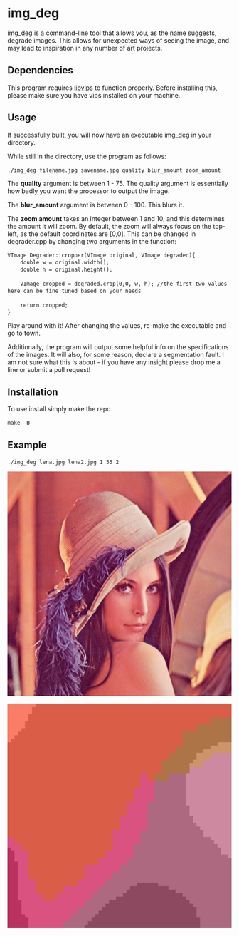 # img_deg

img_deg is a command-line tool that allows you, as the name suggests, degrade images. This allows for unexpected ways of seeing the image, and may lead to inspiration in any number of art projects.

## Dependencies

This program requires [libvips](../../libvips/libvips) to function properly. Before installing this, please make sure you have vips installed on your machine. 

## Usage
If successfully built, you will now have an executable img_deg in your directory.

While still in the directory, use the program as follows:

```
./img_deg filename.jpg savename.jpg quality blur_amount zoom_amount
```

The **quality** argument is between 1 - 75. The quality argument is essentially how badly you want the processor to output the image. 

The **blur_amount** argument is between 0 - 100. This blurs it.

The **zoom amount** takes an integer between 1 and 10, and this determines the amount it will zoom. By default, the zoom will always focus on the top-left, as the default coordinates are [0,0]. This can be changed in degrader.cpp by changing two arguments in the function:

```
VImage Degrader::cropper(VImage original, VImage degraded){
    double w = original.width();
    double h = original.height();

    VImage cropped = degraded.crop(0,0, w, h); //the first two values here can be fine tuned based on your needs

    return cropped;
}
```

 Play around with it! After changing the values, re-make the executable and go to town. 

Additionally, the program will output some helpful info on the specifications of the images. It will also, for some reason, declare a segmentation fault. I am not sure what this is about - if you have any insight please drop me a line or submit a pull request! 

## Installation

To use install simply make the repo

```
make -B
```

## Example

```
./img_deg lena.jpg lena2.jpg 1 55 2 
```


![Before](lena.jpg)

![After](lena2.jpg)
